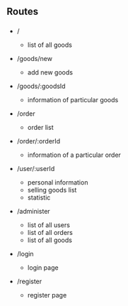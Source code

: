 ## Routes
### 
+ /
    + list of all goods
    
+ /goods/new
    + add new goods
    
+ /goods/:goodsId
    + information of particular goods
    
+ /order
    + order list
   
+ /order/:orderId
    + information of a particular order

+ /user/:userId
    + personal information
    + selling goods list
    + statistic
    
+ /administer
    + list of all users
    + list of all orders
    + list of all goods
    
+ /login
    + login page
   
+ /register
    + register page
